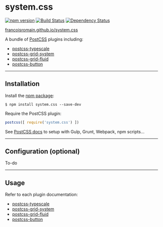 # system.css

[![npm version][npm-img]][npm] [![Build Status][ci-img]][ci] [![Dependency Status][dep-img]][dep]

[francoisromain.github.io/system.css][github.io]

A bundle of [PostCSS] plugins including: 

- [postcss-typescale](https://www.npmjs.com/package/postcss-typescale)
- [postcss-grid-system](https://www.npmjs.com/package/postcss-grid-system)
- [postcss-grid-fluid](https://www.npmjs.com/package/postcss-grid-fluid)
- [postcss-button](https://www.npmjs.com/package/postcss-button)

[github.io]: http://francoisromain.github.io/system.css
[PostCSS]:   https://github.com/postcss/postcss
[ci-img]:    https://travis-ci.org/francoisromain/system.css.svg
[ci]:        https://travis-ci.org/francoisromain/system.css
[npm-img]:   https://badge.fury.io/js/system.css.svg
[npm]:       https://badge.fury.io/js/system.css
[dep-img]:   https://david-dm.org/francoisromain/system.css.svg
[dep]:       https://david-dm.org/francoisromain/system.css

* * * 

## Installation

Install the [npm package](https://www.npmjs.com/package/system.css):

    $ npm install system.css --save-dev

Require the PostCSS plugin:

``` js
postcss([ require('system.css') ])
```

See [PostCSS docs](https://github.com/postcss/postcss#usage) to setup with Gulp, Grunt, Webpack, npm scripts… 

* * * 

## Configuration (optional)

To-do

* * * 

## Usage

Refer to each plugin documentation: 

- [postcss-typescale](https://github.com/francoisromain/postcss-typescale)
- [postcss-grid-system](https://github.com/francoisromain/postcss-grid-system)
- [postcss-grid-fluid](https://github.com/francoisromain/postcss-grid-fluid)
- [postcss-button](https://github.com/francoisromain/postcss-button)


